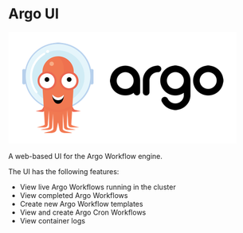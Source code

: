 # Argo UI

![Argo Image](../docs/assets/argo.png)

A web-based UI for the Argo Workflow engine. 

The UI has the following features:
* View live Argo Workflows running in the cluster
* View completed Argo Workflows
* Create new Argo Workflow templates
* View and create Argo Cron Workflows
* View container logs
